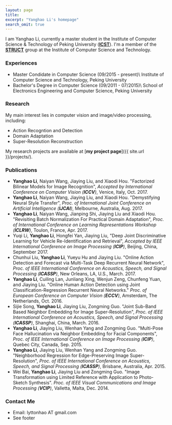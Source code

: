 ```yaml
---
layout: page
title: 
excerpt: "Yanghao Li's homepage"
search_omit: true
---
```


I am Yanghao Li, currently a master student in the Institute of Computer Science & Technology of Peking University ([**ICST**](http://www.icst.pku.edu.cn)). I'm a member of the [**STRUCT**](http://www.icst.pku.edu.cn/course/icb/struct.html) group at the Institute of Computer Science and Technology.

### Experiences
* Master Condidate in Computer Science (09/2015 - present)\\
  Institute of Computer Science and Technology, Peking University
* Bachelor's Degree in Computer Science (09/2011 - 07/2015)\\
  School of Electronics Engineering and Computer Science, Peking University

### Research
My main interest lies in computer vision and image/video processing, including:

* Action Recogntion and Detection
* Domain Adaptation
* Super-Resolution Reconstruction

My research projects are available at [**my project page**]({{ site.url }}/projects/).

### Publications
* **Yanghao Li**, Naiyan Wang, Jiaying Liu, and Xiaodi Hou. "Factorized Bilinear Models for Image Recognition", *Accepted by International Conference on Computer Vision (**ICCV**)*, Venice, Italy, Oct. 2017.
* **Yanghao Li**, Naiyan Wang, Jiaying Liu, and Xiaodi Hou. "Demystifying Neural Style Transfer", *Proc. of International Joint Conference on Artificial Intelligence (**IJCAI**)*, Melbourne, Australia, Aug. 2017.
* **Yanghao Li**, Naiyan Wang, Jianping Shi, Jiaying Liu and Xiaodi Hou. "Revisiting Batch Normalization For Practical Domain Adaptation", *Proc. of International Conference on Learning Representations Workshop (**ICLRW**)*, Toulon, France, Apr. 2017.
* Yuqi Li, **Yanghao Li**, Hongfei Yan, Jiaying Liu, "Deep Joint Discriminative Learning for Vehicle Re-Identification and Retrieval", *Accepted by IEEE International Conference on Image Processing (**ICIP**)*, Beijing, China, September 2017.
* Chunhui Liu, **Yanghao Li**, Yueyu Hu and Jiaying Liu. "Online Action Detection and Forecast via Multi-Task Deep Recurrent Neural Network", *Proc. of IEEE International Conference on Acoustics, Speech, and Signal Processing (**ICASSP**)*, New Orleans, LA, U.S., March. 2017.
* **Yanghao Li**, Cuiling Lan, Junliang Xing, Wenjun Zeng, Chunfeng Yuan, and Jiaying Liu. "Online Human Action Detection using Joint Classification-Regression Recurrent Neural Networks." *Proc. of European Conference on Computer Vision (**ECCV**)*, Amsterdam, The Netherlands, Oct. 2016.
* Sijie Song, **Yanghao Li**, Jiaying Liu, Zongming Guo. "Joint Sub-Band Based Neighbor Embedding for Image Super-Resolution", *Proc. of IEEE International Conference on Acoustics, Speech, and Signal Processing (**ICASSP**)*, Shanghai, China, March. 2016.
* **Yanghao Li**, Jiaying Liu, Wenhan Yang and Zongming Guo. "Multi-Pose Face Hallucination via Neighbor Embedding for Facial Components", *Proc. of IEEE International Conference on Image Processing (**ICIP**)*, Quebec City, Canada, Sep. 2015.
* **Yanghao Li**, Jiaying Liu, Wenhan Yang and Zongming Guo. "Neighborhood Regression for Edge-Preserving Image Super-Resolution", *Proc. of IEEE International Conference on Acoustics, Speech, and Signal Processing (**ICASSP**)*, Brisbane, Australia, Apr. 2015.
* Wei Bai, **Yanghao Li**, Jiaying Liu and Zongming Guo. "Image Transformation using Limited Reference with Application to Photo-Sketch Synthesis". *Proc. of IEEE Visual Communications and Image Processing (**VCIP**)*, Valletta, Malta, Dec. 2014. 


### Contact Me
* Email: lyttonhao AT gmail.com
* See footer
